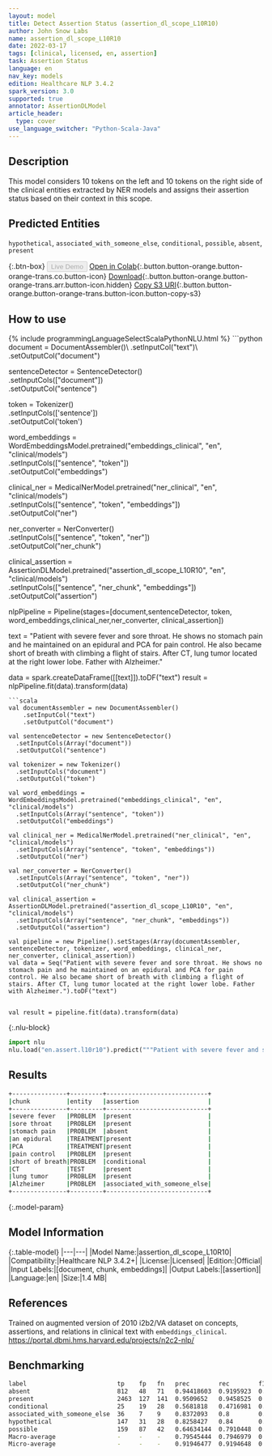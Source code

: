 ```yaml
---
layout: model
title: Detect Assertion Status (assertion_dl_scope_L10R10)
author: John Snow Labs
name: assertion_dl_scope_L10R10
date: 2022-03-17
tags: [clinical, licensed, en, assertion]
task: Assertion Status
language: en
nav_key: models
edition: Healthcare NLP 3.4.2
spark_version: 3.0
supported: true
annotator: AssertionDLModel
article_header:
  type: cover
use_language_switcher: "Python-Scala-Java"
---
```



## Description


This model considers 10 tokens on the left and 10 tokens on the right side of the clinical entities extracted by NER models and assigns their assertion status based on their context in this scope.


## Predicted Entities


`hypothetical`, `associated_with_someone_else`, `conditional`, `possible`, `absent`, `present`


{:.btn-box}
<button class="button button-orange" disabled>Live Demo</button>
[Open in Colab](https://github.com/JohnSnowLabs/spark-nlp-workshop/blob/master/tutorials/Certification_Trainings/Healthcare/2.Clinical_Assertion_Model.ipynb){:.button.button-orange.button-orange-trans.co.button-icon}
[Download](https://s3.amazonaws.com/auxdata.johnsnowlabs.com/clinical/models/assertion_dl_scope_L10R10_en_3.4.2_3.0_1647494736416.zip){:.button.button-orange.button-orange-trans.arr.button-icon.hidden}
[Copy S3 URI](s3://auxdata.johnsnowlabs.com/clinical/models/assertion_dl_scope_L10R10_en_3.4.2_3.0_1647494736416.zip){:.button.button-orange.button-orange-trans.button-icon.button-copy-s3}


## How to use






<div class="tabs-box" markdown="1">
{% include programmingLanguageSelectScalaPythonNLU.html %}
```python
document = DocumentAssembler()\
   .setInputCol("text")\
   .setOutputCol("document")
   
sentenceDetector = SentenceDetector()\
  .setInputCols(["document"])\
  .setOutputCol("sentence")
  
token = Tokenizer()\
  .setInputCols(['sentence'])\
  .setOutputCol('token')
  
word_embeddings = WordEmbeddingsModel.pretrained("embeddings_clinical", "en", "clinical/models")\
  .setInputCols(["sentence", "token"])\
  .setOutputCol("embeddings")
  
clinical_ner = MedicalNerModel.pretrained("ner_clinical", "en", "clinical/models") \
  .setInputCols(["sentence", "token", "embeddings"]) \
  .setOutputCol("ner")
  
ner_converter = NerConverter() \
  .setInputCols(["sentence", "token", "ner"]) \
  .setOutputCol("ner_chunk")
  
clinical_assertion = AssertionDLModel.pretrained("assertion_dl_scope_L10R10", "en", "clinical/models") \
  .setInputCols(["sentence", "ner_chunk", "embeddings"]) \
  .setOutputCol("assertion")
  
nlpPipeline = Pipeline(stages=[document,sentenceDetector, token, word_embeddings,clinical_ner,ner_converter,  clinical_assertion])


text = "Patient with severe fever and sore throat. He shows no stomach pain and he maintained on an epidural and PCA for pain control. He also became short of breath with climbing a flight of stairs. After CT, lung tumor located at the right lower lobe. Father with Alzheimer."


data = spark.createDataFrame([[text]]).toDF("text")
result = nlpPipeline.fit(data).transform(data)






```
```scala
val documentAssembler = new DocumentAssembler() 
    .setInputCol("text") 
    .setOutputCol("document")
    
val sentenceDetector = new SentenceDetector()
  .setInputCols(Array("document"))
  .setOutputCol("sentence")
  
val tokenizer = new Tokenizer()
  .setInputCols("document")
  .setOutputCol("token")
  
val word_embeddings = WordEmbeddingsModel.pretrained("embeddings_clinical", "en", "clinical/models")
  .setInputCols(Array("sentence", "token"))
  .setOutputCol("embeddings")
  
val clinical_ner = MedicalNerModel.pretrained("ner_clinical", "en", "clinical/models")
  .setInputCols(Array("sentence", "token", "embeddings")) 
  .setOutputCol("ner")
  
val ner_converter = NerConverter()
  .setInputCols(Array("sentence", "token", "ner"))
  .setOutputCol("ner_chunk")
  
val clinical_assertion = AssertionDLModel.pretrained("assertion_dl_scope_L10R10", "en", "clinical/models")
  .setInputCols(Array("sentence", "ner_chunk", "embeddings"))
  .setOutputCol("assertion")
  
val pipeline = new Pipeline().setStages(Array(documentAssembler, sentenceDetector, tokenizer, word_embeddings, clinical_ner, ner_converter, clinical_assertion))
val data = Seq("Patient with severe fever and sore throat. He shows no stomach pain and he maintained on an epidural and PCA for pain control. He also became short of breath with climbing a flight of stairs. After CT, lung tumor located at the right lower lobe. Father with Alzheimer.").toDF("text")


val result = pipeline.fit(data).transform(data)
```


{:.nlu-block}
```python
import nlu
nlu.load("en.assert.l10r10").predict("""Patient with severe fever and sore throat. He shows no stomach pain and he maintained on an epidural and PCA for pain control. He also became short of breath with climbing a flight of stairs. After CT, lung tumor located at the right lower lobe. Father with Alzheimer.""")
```

</div>


## Results


```bash
+---------------+---------+----------------------------+
|chunk          |entity   |assertion                   |
+---------------+---------+----------------------------+
|severe fever   |PROBLEM  |present                     |
|sore throat    |PROBLEM  |present                     |
|stomach pain   |PROBLEM  |absent                      |
|an epidural    |TREATMENT|present                     |
|PCA            |TREATMENT|present                     |
|pain control   |PROBLEM  |present                     |
|short of breath|PROBLEM  |conditional                 |
|CT             |TEST     |present                     |
|lung tumor     |PROBLEM  |present                     |
|Alzheimer      |PROBLEM  |associated_with_someone_else|
+---------------+---------+----------------------------+
```


{:.model-param}
## Model Information


{:.table-model}
|---|---|
|Model Name:|assertion_dl_scope_L10R10|
|Compatibility:|Healthcare NLP 3.4.2+|
|License:|Licensed|
|Edition:|Official|
|Input Labels:|[document, chunk, embeddings]|
|Output Labels:|[assertion]|
|Language:|en|
|Size:|1.4 MB|


## References


Trained on augmented version of 2010 i2b2/VA dataset on concepts, assertions, and relations in clinical text with ``embeddings_clinical``.
https://portal.dbmi.hms.harvard.edu/projects/n2c2-nlp/


## Benchmarking


```bash
label                         tp    fp   fn   prec        rec        f1        
absent                        812   48   71   0.94418603  0.9195923  0.93172693
present                       2463  127  141  0.9509652   0.9458525  0.948402  
conditional                   25    19   28   0.5681818   0.4716981  0.5154639 
associated_with_someone_else  36    7    9    0.8372093   0.8        0.8181818 
hypothetical                  147   31   28   0.8258427   0.84       0.8328612 
possible                      159   87   42   0.64634144  0.7910448  0.71140933
Macro-average	              -     -    -    0.79545444  0.7946979  0.795076  
Micro-average	              -     -    -    0.91946477  0.9194648  0.91946477
```
<!--stackedit_data:
eyJoaXN0b3J5IjpbMTA5MjcyMTIwMCwtNjY5NTk1MjUwXX0=
-->